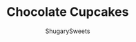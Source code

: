 ---
layout: ../../layouts/MarkdownPostLayout.astro
title: Chocolate Cupcakes
author: ShugarySweets
pubDate: 2018-11-19
description: "This rich and fudgy Chocolate Cupcake is my go-to recipe for super moist and flavorful chocolate cupcakes! Topped with chocolate or vanilla buttercream frosting, the taste is incredible!"
image_url: https://www.shugarysweets.com/wp-content/uploads/2021/04/chocolate-cupcake-facebook.jpg
tags: ["Cupcake","American"]
calories: 342
protein: 4
carbohydrates: 47
fats: 16
fiber: 2
ingredients: ["4 oz bittersweet chocolate squares, chopped","2/3 cup unsweetened cocoa powder","1 1/2 cups hot brewed coffee","1 3/4 cup granulated sugar","1 1/2 cup all-purpose flour","1 teaspoon kosher salt","1 teaspoon baking soda","1 teaspoon baking powder","1 teaspoon vanilla extract","3 large eggs","1/2 cup vegetable oil","1/4 cup buttermilk","1 cup unsalted butter, softened","4 1/2 cups powdered sugar","1/3 cup milk","3/4 cup unsweetened cocoa powder","3 Tablespoons chocolate syrup"]
serves: 24
time: "40 minutes"
prepTime: "20 minutes"
instructions: ["Preheat oven to 350 degree F. Prepare cupcake tin with cupcake liners. Set aside.","In a large mixing bowl, add chopped chocolate and cocoa powder. Pour hot coffee over both, then stir until chocolate is melted.","Add sugar, flour, kosher salt, baking soda and baking powder. Add in vanilla extract, eggs, vegetable oil, and buttermilk. Beat for about 4 minutes, scraping down the sides of the mixing bowl several times (and the bottom too to make sure the chocolate doesn't settle).","The batter will be thin, that's okay! Using a large cookie scoop, spoon batter into prepared cupcake tins, about 2/3 full. Bake for 18-20 minutes, until a toothpick in the center comes out clean, or the cupcake springs back from a touch of your finger. Remove and cool completely on wire rack.","Beat butter in large mixing bowl for 3-5 minutes, until pale in color and fluffy. Add in powdered sugar, milk, and cocoa powder. Beat an additional 3-5 minutes until fluffy. Slowly add in chocolate syrup, beating until smooth.","Pipe frosting onto cupcakes and enjoy!"]
nutrition: ["342 calories","47 grams carbohydrates","44 milligrams cholesterol","16 grams fat","2 grams fiber","4 grams protein","7 grams saturated fat","145 milligrams sodium","36 grams sugar","0 grams trans fat","8 grams unsaturated fat"]
---